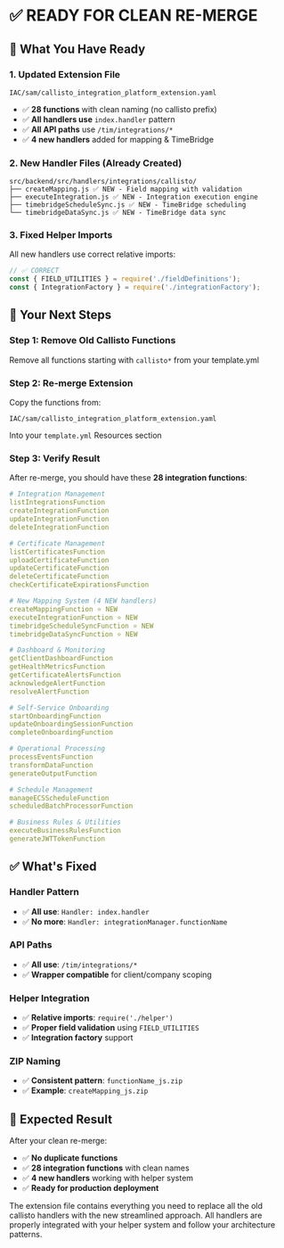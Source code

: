 # ✅ READY FOR CLEAN RE-MERGE

## **🎯 What You Have Ready**

### **1. Updated Extension File**
```
IAC/sam/callisto_integration_platform_extension.yaml
```
- ✅ **28 functions** with clean naming (no callisto prefix)
- ✅ **All handlers use** `index.handler` pattern
- ✅ **All API paths** use `/tim/integrations/*`
- ✅ **4 new handlers** added for mapping & TimeBridge

### **2. New Handler Files (Already Created)**
```
src/backend/src/handlers/integrations/callisto/
├── createMapping.js ✅ NEW - Field mapping with validation
├── executeIntegration.js ✅ NEW - Integration execution engine
├── timebridgeScheduleSync.js ✅ NEW - TimeBridge scheduling
└── timebridgeDataSync.js ✅ NEW - TimeBridge data sync
```

### **3. Fixed Helper Imports**
All new handlers use correct relative imports:
```javascript
// ✅ CORRECT
const { FIELD_UTILITIES } = require('./fieldDefinitions');
const { IntegrationFactory } = require('./integrationFactory');
```

## **🚀 Your Next Steps**

### **Step 1: Remove Old Callisto Functions**
Remove all functions starting with `callisto*` from your template.yml

### **Step 2: Re-merge Extension**
Copy the functions from:
```
IAC/sam/callisto_integration_platform_extension.yaml
```
Into your `template.yml` Resources section

### **Step 3: Verify Result**
After re-merge, you should have these **28 integration functions**:

```yaml
# Integration Management
listIntegrationsFunction
createIntegrationFunction  
updateIntegrationFunction
deleteIntegrationFunction

# Certificate Management
listCertificatesFunction
uploadCertificateFunction
updateCertificateFunction
deleteCertificateFunction
checkCertificateExpirationsFunction

# New Mapping System (4 NEW handlers)
createMappingFunction ⭐ NEW
executeIntegrationFunction ⭐ NEW
timebridgeScheduleSyncFunction ⭐ NEW
timebridgeDataSyncFunction ⭐ NEW

# Dashboard & Monitoring
getClientDashboardFunction
getHealthMetricsFunction
getCertificateAlertsFunction
acknowledgeAlertFunction
resolveAlertFunction

# Self-Service Onboarding
startOnboardingFunction
updateOnboardingSessionFunction
completeOnboardingFunction

# Operational Processing
processEventsFunction
transformDataFunction
generateOutputFunction

# Schedule Management
manageECSScheduleFunction
scheduledBatchProcessorFunction

# Business Rules & Utilities
executeBusinessRulesFunction
generateJWTTokenFunction
```

## **✅ What's Fixed**

### **Handler Pattern**
- ✅ **All use**: `Handler: index.handler`
- ✅ **No more**: `Handler: integrationManager.functionName`

### **API Paths**
- ✅ **All use**: `/tim/integrations/*`
- ✅ **Wrapper compatible** for client/company scoping

### **Helper Integration**
- ✅ **Relative imports**: `require('./helper')`
- ✅ **Proper field validation** using `FIELD_UTILITIES`
- ✅ **Integration factory** support

### **ZIP Naming**
- ✅ **Consistent pattern**: `functionName_js.zip`
- ✅ **Example**: `createMapping_js.zip`

## **🎯 Expected Result**

After your clean re-merge:
- ✅ **No duplicate functions**
- ✅ **28 integration functions** with clean names
- ✅ **4 new handlers** working with helper system
- ✅ **Ready for production deployment**

The extension file contains everything you need to replace all the old callisto handlers with the new streamlined approach. All handlers are properly integrated with your helper system and follow your architecture patterns.
